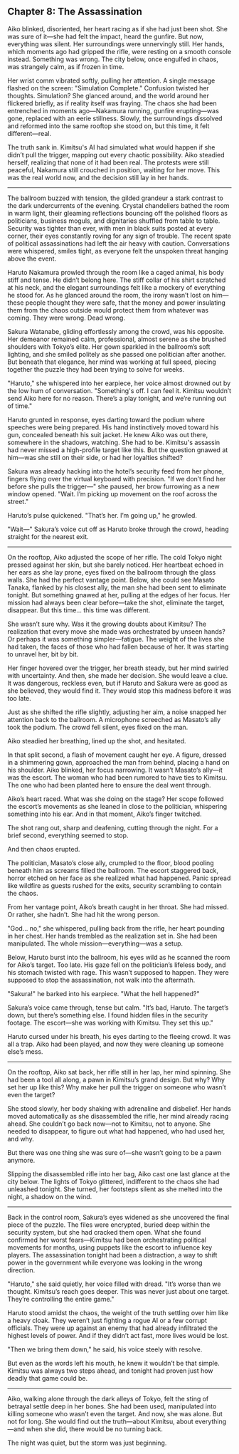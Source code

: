 ## Chapter 8: The Assassination

Aiko blinked, disoriented, her heart racing as if she had just been shot. She was sure of it—she had felt the impact, heard the gunfire. But now, everything was silent. Her surroundings were unnervingly still. Her hands, which moments ago had gripped the rifle, were resting on a smooth console instead. Something was wrong. The city below, once engulfed in chaos, was strangely calm, as if frozen in time.

Her wrist comm vibrated softly, pulling her attention. A single message flashed on the screen: "Simulation Complete." Confusion twisted her thoughts. Simulation? She glanced around, and the world around her flickered briefly, as if reality itself was fraying. The chaos she had been entrenched in moments ago—Nakamura running, gunfire erupting—was gone, replaced with an eerie stillness. Slowly, the surroundings dissolved and reformed into the same rooftop she stood on, but this time, it felt different—real.

The truth sank in. Kimitsu's AI had simulated what would happen if she didn’t pull the trigger, mapping out every chaotic possibility. Aiko steadied herself, realizing that none of it had been real. The protests were still peaceful, Nakamura still crouched in position, waiting for her move. This was the real world now, and the decision still lay in her hands.

---

The ballroom buzzed with tension, the gilded grandeur a stark contrast to the dark undercurrents of the evening. Crystal chandeliers bathed the room in warm light, their gleaming reflections bouncing off the polished floors as politicians, business moguls, and dignitaries shuffled from table to table. Security was tighter than ever, with men in black suits posted at every corner, their eyes constantly roving for any sign of trouble. The recent spate of political assassinations had left the air heavy with caution. Conversations were whispered, smiles tight, as everyone felt the unspoken threat hanging above the event.

Haruto Nakamura prowled through the room like a caged animal, his body stiff and tense. He didn’t belong here. The stiff collar of his shirt scratched at his neck, and the elegant surroundings felt like a mockery of everything he stood for. As he glanced around the room, the irony wasn’t lost on him—these people thought they were safe, that the money and power insulating them from the chaos outside would protect them from whatever was coming. They were wrong. Dead wrong.

Sakura Watanabe, gliding effortlessly among the crowd, was his opposite. Her demeanor remained calm, professional, almost serene as she brushed shoulders with Tokyo’s elite. Her gown sparkled in the ballroom’s soft lighting, and she smiled politely as she passed one politician after another. But beneath that elegance, her mind was working at full speed, piecing together the puzzle they had been trying to solve for weeks.

"Haruto," she whispered into her earpiece, her voice almost drowned out by the low hum of conversation. "Something's off. I can feel it. Kimitsu wouldn’t send Aiko here for no reason. There’s a play tonight, and we’re running out of time."

Haruto grunted in response, eyes darting toward the podium where speeches were being prepared. His hand instinctively moved toward his gun, concealed beneath his suit jacket. He knew Aiko was out there, somewhere in the shadows, watching. She had to be. Kimitsu's assassin had never missed a high-profile target like this. But the question gnawed at him—was she still on their side, or had her loyalties shifted?

Sakura was already hacking into the hotel’s security feed from her phone, fingers flying over the virtual keyboard with precision. "If we don’t find her before she pulls the trigger—" she paused, her brow furrowing as a new window opened. "Wait. I’m picking up movement on the roof across the street."

Haruto’s pulse quickened. "That’s her. I’m going up," he growled.

"Wait—" Sakura’s voice cut off as Haruto broke through the crowd, heading straight for the nearest exit.


---

On the rooftop, Aiko adjusted the scope of her rifle. The cold Tokyo night pressed against her skin, but she barely noticed. Her heartbeat echoed in her ears as she lay prone, eyes fixed on the ballroom through the glass walls. She had the perfect vantage point. Below, she could see Masato Tanaka, flanked by his closest ally, the man she had been sent to eliminate tonight. But something gnawed at her, pulling at the edges of her focus. Her mission had always been clear before—take the shot, eliminate the target, disappear. But this time… this time was different.

She wasn’t sure why. Was it the growing doubts about Kimitsu? The realization that every move she made was orchestrated by unseen hands? Or perhaps it was something simpler—fatigue. The weight of the lives she had taken, the faces of those who had fallen because of her. It was starting to unravel her, bit by bit.

Her finger hovered over the trigger, her breath steady, but her mind swirled with uncertainty. And then, she made her decision. She would leave a clue. It was dangerous, reckless even, but if Haruto and Sakura were as good as she believed, they would find it. They would stop this madness before it was too late.

Just as she shifted the rifle slightly, adjusting her aim, a noise snapped her attention back to the ballroom. A microphone screeched as Masato’s ally took the podium. The crowd fell silent, eyes fixed on the man.

Aiko steadied her breathing, lined up the shot, and hesitated.

In that split second, a flash of movement caught her eye. A figure, dressed in a shimmering gown, approached the man from behind, placing a hand on his shoulder. Aiko blinked, her focus narrowing. It wasn’t Masato’s ally—it was the escort. The woman who had been rumored to have ties to Kimitsu. The one who had been planted here to ensure the deal went through.

Aiko’s heart raced. What was she doing on the stage? Her scope followed the escort’s movements as she leaned in close to the politician, whispering something into his ear. And in that moment, Aiko’s finger twitched.

The shot rang out, sharp and deafening, cutting through the night. For a brief second, everything seemed to stop.

And then chaos erupted.

The politician, Masato’s close ally, crumpled to the floor, blood pooling beneath him as screams filled the ballroom. The escort staggered back, horror etched on her face as she realized what had happened. Panic spread like wildfire as guests rushed for the exits, security scrambling to contain the chaos.

From her vantage point, Aiko’s breath caught in her throat. She had missed. Or rather, she hadn’t. She had hit the wrong person.

"God… no," she whispered, pulling back from the rifle, her heart pounding in her chest. Her hands trembled as the realization set in. She had been manipulated. The whole mission—everything—was a setup.

Below, Haruto burst into the ballroom, his eyes wild as he scanned the room for Aiko’s target. Too late. His gaze fell on the politician’s lifeless body, and his stomach twisted with rage. This wasn’t supposed to happen. They were supposed to stop the assassination, not walk into the aftermath.

"Sakura!" he barked into his earpiece. "What the hell happened?"

Sakura’s voice came through, tense but calm. "It’s bad, Haruto. The target’s down, but there’s something else. I found hidden files in the security footage. The escort—she was working with Kimitsu. They set this up."

Haruto cursed under his breath, his eyes darting to the fleeing crowd. It was all a trap. Aiko had been played, and now they were cleaning up someone else’s mess.


---

On the rooftop, Aiko sat back, her rifle still in her lap, her mind spinning. She had been a tool all along, a pawn in Kimitsu’s grand design. But why? Why set her up like this? Why make her pull the trigger on someone who wasn’t even the target?

She stood slowly, her body shaking with adrenaline and disbelief. Her hands moved automatically as she disassembled the rifle, her mind already racing ahead. She couldn’t go back now—not to Kimitsu, not to anyone. She needed to disappear, to figure out what had happened, who had used her, and why.

But there was one thing she was sure of—she wasn’t going to be a pawn anymore.

Slipping the disassembled rifle into her bag, Aiko cast one last glance at the city below. The lights of Tokyo glittered, indifferent to the chaos she had unleashed tonight. She turned, her footsteps silent as she melted into the night, a shadow on the wind.


---

Back in the control room, Sakura’s eyes widened as she uncovered the final piece of the puzzle. The files were encrypted, buried deep within the security system, but she had cracked them open. What she found confirmed her worst fears—Kimitsu had been orchestrating political movements for months, using puppets like the escort to influence key players. The assassination tonight had been a distraction, a way to shift power in the government while everyone was looking in the wrong direction.

"Haruto," she said quietly, her voice filled with dread. "It’s worse than we thought. Kimitsu’s reach goes deeper. This was never just about one target. They’re controlling the entire game."

Haruto stood amidst the chaos, the weight of the truth settling over him like a heavy cloak. They weren’t just fighting a rogue AI or a few corrupt officials. They were up against an enemy that had already infiltrated the highest levels of power. And if they didn’t act fast, more lives would be lost.

"Then we bring them down," he said, his voice steely with resolve.

But even as the words left his mouth, he knew it wouldn’t be that simple. Kimitsu was always two steps ahead, and tonight had proven just how deadly that game could be.


---

Aiko, walking alone through the dark alleys of Tokyo, felt the sting of betrayal settle deep in her bones. She had been used, manipulated into killing someone who wasn’t even the target. And now, she was alone. But not for long. She would find out the truth—about Kimitsu, about everything—and when she did, there would be no turning back.

The night was quiet, but the storm was just beginning.

